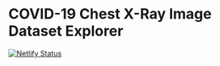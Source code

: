 # COVID-19 Chest X-Ray Image Dataset Explorer

[![Netlify Status](https://api.netlify.com/api/v1/badges/0fcca978-c4aa-4638-b306-1e7bbfae2a19/deploy-status)](https://app.netlify.com/sites/covid-chestxray-explorer/deploys)
